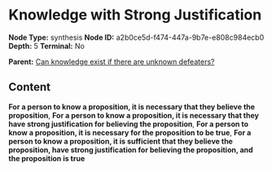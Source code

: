 # Knowledge with Strong Justification

**Node Type:** synthesis
**Node ID:** a2b0ce5d-f474-447a-9b7e-e808c984ecb0
**Depth:** 5
**Terminal:** No

**Parent:** [Can knowledge exist if there are unknown defeaters?](can-knowledge-exist-if-there-are-unknown-defeaters-antithesis-a9d3d3b1-2075-41e1-aa2e-210ebeead2c0.md)

## Content

**For a person to know a proposition, it is necessary that they believe the proposition**, **For a person to know a proposition, it is necessary that they have strong justification for believing the proposition**, **For a person to know a proposition, it is necessary for the proposition to be true**, **For a person to know a proposition, it is sufficient that they believe the proposition, have strong justification for believing the proposition, and the proposition is true**

